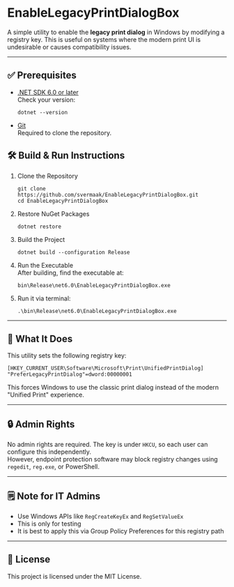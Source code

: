 
# EnableLegacyPrintDialogBox

A simple utility to enable the **legacy print dialog** in Windows by modifying a registry key.
This is useful on systems where the modern print UI is undesirable or causes compatibility issues.

---

## ✅ Prerequisites
- [.NET SDK 6.0 or later](https://dotnet.microsoft.com/en-us/download)  
  Check your version:
  ```
  dotnet --version
  ```
- [Git](https://git-scm.com/downloads)  
  Required to clone the repository.



## 🛠️ Build & Run Instructions
1.  Clone the Repository
    ```
    git clone https://github.com/svermaak/EnableLegacyPrintDialogBox.git
    cd EnableLegacyPrintDialogBox
    ```
    
2.  Restore NuGet Packages
    ```
    dotnet restore
    ```
    
3.  Build the Project
    ```
    dotnet build --configuration Release
    ```
    
4.  Run the Executable  
    After building, find the executable at:
    ```
    bin\Release\net6.0\EnableLegacyPrintDialogBox.exe
    ```
5.  Run it via terminal:
    ```
    .\bin\Release\net6.0\EnableLegacyPrintDialogBox.exe
    ```    

----------

## 🧪 What It Does

This utility sets the following registry key:

```
[HKEY_CURRENT_USER\Software\Microsoft\Print\UnifiedPrintDialog]  
"PreferLegacyPrintDialog"=dword:00000001
```

This forces Windows to use the classic print dialog instead of the modern "Unified Print" experience.

----------

## 🔒 Admin Rights

No admin rights are required. The key is under `HKCU`, so each user can configure this independently.  
However, endpoint protection software may block registry changes using `regedit`, `reg.exe`, or PowerShell.

----------

## 🗒️ Note for IT Admins
-  Use Windows APIs like `RegCreateKeyEx` and `RegSetValueEx`
-  This is only for testing
-  It is best to apply this via Group Policy Preferences for this registry path
    

----------

## 📜 License

This project is licensed under the MIT License.

